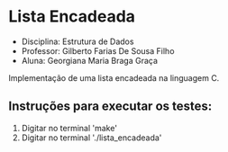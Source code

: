 # Lista Encadeada
- Disciplina: Estrutura de Dados  
- Professor:  Gilberto Farias De Sousa Filho  
- Aluna: Georgiana Maria Braga Graça

Implementação de uma lista encadeada na linguagem C.  

## Instruções para executar os testes:  
  1. Digitar no terminal 'make'  
  2. Digitar no terminal './lista_encadeada'
